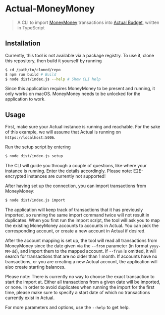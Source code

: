# Actual-MoneyMoney

> A CLI to import [MoneyMoney](https://moneymoney-app.com) transactions into [Actual Budget](https://actualbudget.org), written in TypeScript

## Installation

Currently, this tool is not available via a package registry. To use it, clone this repository, then build it yourself by running

```bash
$ cd /path/to/cloned/repo
$ npm run build # Build 
$ node dist/index.js --help # Show CLI help
```

Since this application requires MoneyMoney to be present and running, it only works on macOS. MoneyMoney needs to be unlocked for the application to work.

## Usage

First, make sure your Actual instance is running and reachable. For the sake of this example, we will assume that Actual is running on `https://localhost:5006`.

Run the setup script by entering

```bash
$ node dist/index.js setup
```

The CLI will guide you through a couple of questions, like where your instance is running. Enter the details accordingly. Please note: E2E-encrypted instances are currently not supported!

After having set up the connection, you can import transactions from MoneyMoney:

```bash
$ node dist/index.js import
```

The application will keep track of transactions that it has previously imported, so running the same import command twice will not result in duplicates. When you first run the import script, the tool will ask you to map the existing MoneyMoney accounts to accounts in Actual. You can pick the corresponding account, or create a new account in Actual if desired.

After the account mapping is set up, the tool will read all transactions from MoneyMoney since the date given via the `--from` parameter (in format `yyyy-MM-dd`), and import them to the mapped account. If `--from` is omitted, it will search for transactions that are no older than 1 month. If accounts have no transactions, or you are creating a new Actual account, the application will also create starting balances.

Please note: There is currently no way to choose the exact transaction to start the import at. Either all transactions from a given date will be imported, or none. In order to avoid duplicates when running the import for the first time, please make sure to specify a start date of which no transactions currently exist in Actual.

For more parameters and options, use the `--help` to get help.

